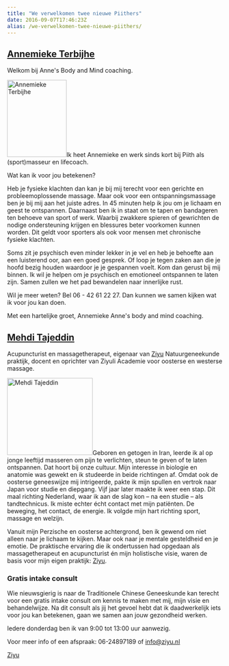 ```yaml
---
title: "We verwelkomen twee nieuwe Piithers"
date: 2016-09-07T17:46:23Z
alias: /we-verwelkomen-twee-nieuwe-piithers/
---
```

<h2><a href="/wie-doet-wat/annemieke-terbijhe">Annemieke Terbijhe</a></h2>

Welkom bij Anne's Body and Mind coaching.

<img src="https://res.cloudinary.com/piith/image/upload/2013/02/foto-139x180.jpg" alt="Annemieke Terbijhe" width="139" height="180" class="alignleft size-medium wp-image-1440" />Ik heet Annemieke en werk sinds kort bij Piith als (sport)masseur en lifecoach.

Wat kan ik voor jou betekenen?

Heb je fysieke klachten dan kan je bij mij terecht voor een gerichte en probleemoplossende massage. Maar ook voor een ontspanningsmassage ben je bij mij aan het juiste adres. In 45 minuten help ik jou om je lichaam en geest te ontspannen.
Daarnaast ben ik in staat om te tapen en bandageren ten behoeve van sport of werk. Waarbij zwakkere spieren of gewrichten de nodige ondersteuning krijgen en blessures beter voorkomen kunnen  worden. Dit geldt voor sporters als ook voor mensen met chronische fysieke klachten.

Soms zit je psychisch even minder lekker in je vel en heb je behoefte aan een luisterend oor, aan een goed gesprek. Of loop je tegen zaken aan die je hoofd bezig houden waardoor je je gespannen voelt. Kom dan gerust bij mij binnen. Ik wil je helpen om je psychisch en emotioneel ontspannen te laten zijn. Samen zullen we het pad bewandelen naar innerlijke rust.

Wil je meer weten? Bel 06 - 42 61 22 27.
Dan kunnen we samen kijken wat ik voor jou kan doen.

Met een hartelijke groet, Annemieke
Anne's body and mind coaching.

<h2><a href="/wie-doet-wat/mehdi-tajeddin">Mehdi Tajeddin</a></h2>

Acupuncturist en massagetherapeut, eigenaar van <a href="http://www.ziyu.nl">Ziyu</a> Natuurgeneekunde praktijk, docent en oprichter van Ziyuli Academie voor oosterse en westerse massage.

<img src="https://res.cloudinary.com/piith/image/upload/2016/09/Mehdi-200x180.jpg" alt="Mehdi Tajeddin" width="200" height="180" class="alignleft size-medium wp-image-1456" />Geboren en getogen in Iran, leerde ik al op jonge leeftijd masseren om pijn te verlichten, steun te geven of te laten ontspannen.
Dat hoort bij onze cultuur. Mijn interesse in biologie en anatomie was gewekt en ik studeerde in beide richtingen af. Omdat ook de oosterse geneeswijze mij intrigeerde, pakte ik mijn spullen en vertrok naar Japan voor studie en diepgang. Vijf jaar later maakte ik weer een stap. Dit maal richting Nederland, waar ik aan de slag kon – na een studie – als tandtechnicus. Ik miste echter écht contact met mijn patiënten. De beweging, het contact, de energie. Ik volgde mijn hart richting sport, massage en welzijn.

Vanuit mijn Perzische en oosterse achtergrond, ben ik gewend om niet alleen naar je lichaam te kijken. Maar ook naar je mentale gesteldheid en je emotie. De praktische ervaring die ik ondertussen had opgedaan als massagetherapeut en acupuncturist én mijn holistische visie, waren de basis voor mijn eigen praktijk: <a href="http://www.ziyu.nl">Ziyu</a>.

<h3>Gratis intake consult</h3>

Wie nieuwsgierig is naar de Traditionele Chinese Geneeskunde kan terecht voor een gratis intake consult om kennis te maken met mij, mijn visie en behandelwijze. Na dit consult als jij het gevoel hebt dat ik daadwerkelijk iets voor jou kan betekenen, gaan we samen aan jouw gezondheid werken.

Iedere donderdag ben ik van 9:00 tot 13:00 uur aanwezig.

Voor meer info of een afspraak: 06-24897189 of <a href="mailto:info@ziyu.nl">info@ziyu.nl</a>

<a href="http://www.ziyu.nl">Ziyu</a>